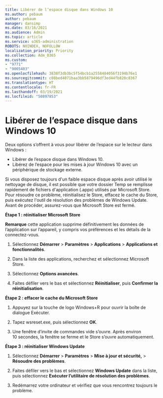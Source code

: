 ```yaml
---
title: Libérer de l’espace disque dans Windows 10
ms.author: pebaum
author: pebaum
manager: dansimp
ms.date: 03/16/2021
ms.audience: Admin
ms.topic: article
ms.service: o365-administration
ROBOTS: NOINDEX, NOFOLLOW
localization_priority: Priority
ms.collection: Adm_O365
ms.custom:
- "9771"
- "9005403"
ms.openlocfilehash: 3838f3db3bc5f54bcb1a2558484056f3194b76e1
ms.sourcegitcommit: c08bed4071baa3bb5879496df3ed44fb828c8367
ms.translationtype: HT
ms.contentlocale: fr-FR
ms.lasthandoff: 03/19/2021
ms.locfileid: "50897853"
---
```

# <a name="free-up-drive-space-in-windows-10"></a>Libérer de l’espace disque dans Windows 10

Deux options s’offrent à vous pour libérer de l’espace sur le lecteur dans Windows :

- Libérer de l’espace disque dans Windows 10.
- Libérez de l’espace pour les mises à jour Windows 10 avec un périphérique de stockage externe.

Si vous disposez toujours d'un faible espace disque après avoir utilisé le nettoyage de disque, il est possible que votre dossier Temp se remplisse rapidement de fichiers d'application (.appx) utilisés par Microsoft Store. Pour résoudre ce problème, réinitialisez le Store, effacez le cache du Store, puis exécutez l'outil de résolution des problèmes de Windows Update. Avant de procéder, assurez-vous que Microsoft Store est fermé.

**Étape 1 : réinitialiser Microsoft Store**

**Remarque** cette application supprime définitivement les données de l’application sur l’appareil, y compris vos préférences et les détails de la connectez-vous.

1. Sélectionnez **Démarrer** > **Paramètres** > **Applications** > **Applications et fonctionnalités**.

1. Dans la liste des applications, recherchez et sélectionnez Microsoft Store.

1. Sélectionnez **Options avancées**.

1. Faites défiler vers le bas et sélectionnez **Réinitialiser**, puis **Confirmer la réinitialisation**.

**Étape 2 : effacer le cache du Microsoft Store**

1. Appuyez sur la touche de logo Windows+R pour ouvrir la boîte de dialogue Exécuter.

1. Tapez wsreset.exe, puis sélectionnez **OK**.

1. Une fenêtre d’invite de commandes vide s’ouvre. Après environ 10 secondes, la fenêtre se ferme et le Store s’ouvre automatiquement.

**Étape 3 : réinitialiser Windows Update**

1. Sélectionnez **Démarrer** > **Paramètres** > **Mise à jour et sécurité,** > **Résoudre des problèmes**.

1. Faites défiler vers le bas et sélectionnez **Windows Update** dans la liste, puis sélectionnez **Exécuter l’utilitaire de résolution des problèmes**.

1. Redémarrez votre ordinateur et vérifiez que vous rencontrez toujours le problème.

